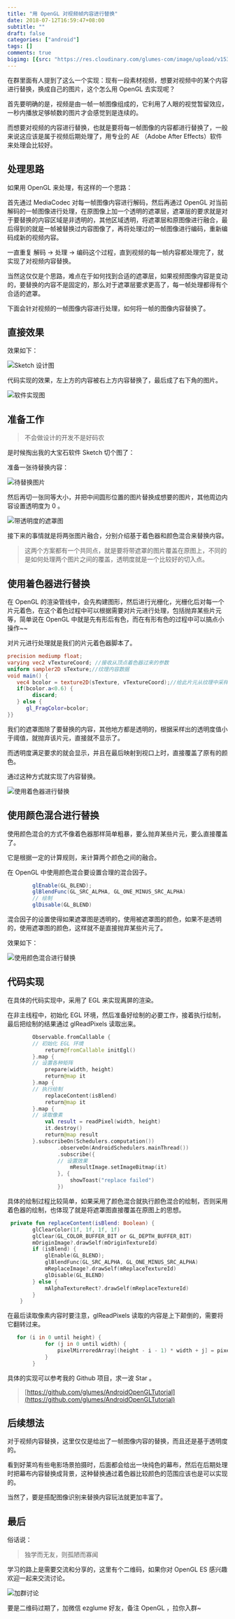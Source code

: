 ```yaml
---
title: "用 OpenGL 对视频帧内容进行替换"
date: 2018-07-12T16:59:47+08:00
subtitle: ""
draft: false
categories: ["android"]
tags: []
comments: true
bigimg: [{src: "https://res.cloudinary.com/glumes-com/image/upload/v1531388956/code/sunset-boat-sea-ship-37730.jpg", desc: "ship"}]
---
```


在群里面有人提到了这么一个实现：现有一段素材视频，想要对视频中的某个内容进行替换，换成自己的图片，这个怎么用 OpenGL 去实现呢？

<!--more-->

首先要明确的是，视频是由一帧一帧图像组成的，它利用了人眼的视觉暂留效应，一秒内播放足够帧数的图片才会感觉到是连续的。

而想要对视频的内容进行替换，也就是要将每一帧图像的内容都进行替换了，一般来说这应该是属于视频后期处理了，用专业的 AE （Adobe After Effects）软件来处理会比较好。

## 处理思路

如果用 OpenGL 来处理，有这样的一个思路：

首先通过 MediaCodec 对每一帧图像内容进行解码，然后再通过 OpenGL 对当前解码的一帧图像进行处理，在原图像上加一个透明的遮罩层，遮罩层的要求就是对于要替换的内容区域是非透明的，其他区域透明，将遮罩层和原图像进行融合，最后得到的就是一帧被替换过内容图像了，再将处理过的一帧图像进行编码，重新编码成新的视频内容。

一直重复 解码 -> 处理 -> 编码这个过程，直到视频的每一帧内容都处理完了，就实现了对视频内容替换。

当然这仅仅是个思路，难点在于如何找到合适的遮罩层，如果视频图像内容是变动的，要替换的内容不是固定的，那么对于遮罩层要求更高了，每一帧处理都得有个合适的遮罩。

下面会针对视频的一帧图像内容进行处理，如何将一帧的图像内容替换了。

## 直接效果

效果如下：


![Sketch 设计图](https://res.cloudinary.com/glumes-com/image/upload/v1531377132/code/frame_replace.png)

代码实现的效果，左上方的内容被右上方内容替换了，最后成了右下角的图片。

![软件实现图](https://res.cloudinary.com/glumes-com/image/upload/c_scale,h_600/v1531384765/code/WechatIMG57.jpg)


## 准备工作

> 不会做设计的开发不是好码农

是时候掏出我的大宝石软件 Sketch 切个图了：

准备一张待替换内容：

![待替换图片](https://res.cloudinary.com/glumes-com/image/upload/c_scale,h_600/v1531377368/code/replace_origin.png)


然后再切一张同等大小，并把中间圆形位置的图片替换成想要的图片，其他周边内容设置透明度为 0 。

![带透明度的遮罩图](https://res.cloudinary.com/glumes-com/image/upload/c_scale,h_600/v1531377364/code/replace_shape.png)

接下来的事情就是将两张图片融合，分别介绍基于着色器和颜色混合来替换内容。

> 这两个方案都有一个共同点，就是要将带遮罩的图片覆盖在原图上，不同的是如何处理两个图片之间的覆盖，透明度就是一个比较好的切入点。

## 使用着色器进行替换


在 OpenGL 的渲染管线中，会先构建图形，然后进行光栅化，光栅化后对每一个片元着色，在这个着色过程中可以根据需要对片元进行处理，包括抛弃某些片元等，简单说在 OpenGL 中就是先有形后有色，而在有形有色的过程中可以搞点小操作~~

对片元进行处理就是我们的片元着色器脚本了。

```glsl
precision mediump float;
varying vec2 vTextureCoord; //接收从顶点着色器过来的参数
uniform sampler2D sTexture;//纹理内容数据
void main() { 
   vec4 bcolor = texture2D(sTexture, vTextureCoord);//给此片元从纹理中采样出颜色值 
   if(bcolor.a<0.6) {
   		discard;
   } else {
      gl_FragColor=bcolor;
}}
```
我们的遮罩图除了要替换的内容，其他地方都是透明的，根据采样出的透明度值小于阈值，就抛弃该片元，直接就不显示了。

而透明度满足要求的就会显示，并且在最后映射到视口上时，直接覆盖了原有的颜色。

通过这种方式就实现了内容替换。

![使用着色器进行替换](https://res.cloudinary.com/glumes-com/image/upload/v1531384608/code/glsl_replace_content.gif)


## 使用颜色混合进行替换

使用颜色混合的方式不像着色器那样简单粗暴，要么抛弃某些片元，要么直接覆盖了。

它是根据一定的计算规则，来计算两个颜色之间的融合。

在 OpenGL 中使用颜色混合要设置合理的混合因子。

```java
        glEnable(GL_BLEND);
        glBlendFunc(GL_SRC_ALPHA, GL_ONE_MINUS_SRC_ALPHA)
        // 绘制
        glDisable(GL_BLEND)
```

混合因子的设置使得如果遮罩图是透明的，使用被遮罩图的颜色，如果不是透明的，使用遮罩图的颜色，这样就不是直接抛弃某些片元了。

效果如下：


![使用颜色混合进行替换](https://res.cloudinary.com/glumes-com/image/upload/v1531384608/code/blend_replace_content.gif)

## 代码实现

在具体的代码实现中，采用了 EGL 来实现离屏的渲染。

在非主线程中，初始化 EGL 环境，然后准备好绘制的必要工作，接着执行绘制，最后把绘制的结果通过 glReadPixels 读取出来。

```kotlin
        Observable.fromCallable {
        // 初始化 EGL 环境
            return@fromCallable initEgl()
        }.map {
        // 设置各种矩阵
            prepare(width, height)
            return@map it
        }.map {
        // 执行绘制
            replaceContent(isBlend)
            return@map it
        }.map {
        // 读取像素
            val result = readPixel(width, height)
            it.destroy()
            return@map result
        }.subscribeOn(Schedulers.computation())
                .observeOn(AndroidSchedulers.mainThread())
                .subscribe({
                // 设置效果
                    mResultImage.setImageBitmap(it)
                }, {
                    showToast("replace failed")
                })
```


具体的绘制过程比较简单，如果采用了颜色混合就执行颜色混合的绘制，否则采用着色器的绘制，也体现了就是将遮罩图直接覆盖在原图上的思想。

```kotlin
 private fun replaceContent(isBlend: Boolean) {
        glClearColor(1f, 1f, 1f, 1f)
        glClear(GL_COLOR_BUFFER_BIT or GL_DEPTH_BUFFER_BIT)
        mOriginImage?.drawSelf(mOriginTextureId)
        if (isBlend) {
            glEnable(GL_BLEND);
            glBlendFunc(GL_SRC_ALPHA, GL_ONE_MINUS_SRC_ALPHA)
            mReplaceImage?.drawSelf(mReplaceTextureId)
            glDisable(GL_BLEND)
        } else {
            mAlphaTextureRect?.drawSelf(mReplaceTextureId)
        }
    }
```

在最后读取像素内容时要注意，glReadPixels 读取的内容是上下颠倒的，需要将它翻转过来。

```glsl
   for (i in 0 until height) {
            for (j in 0 until width) {
                pixelMirroredArray[(height - i - 1) * width + j] = pixelArray[i * width + j]
            }
        }
```

具体的实现可以参考我的 Github 项目，求一波 Star 。

> [https://github.com/glumes/AndroidOpenGLTutorial](https://github.com/glumes/AndroidOpenGLTutorial)


## 后续想法

对于视频内容替换，这里仅仅是给出了一帧图像内容的替换，而且还是基于透明度的。

看到好莱坞有些电影场景拍摄时，后面都会给出一块纯色的幕布，然后在后期处理时把幕布内容替换成背景，这种替换通过着色器比较颜色的范围应该也是可以实现的。

当然了，要是搭配图像识别来替换内容玩法就更加丰富了。


## 最后

俗话说：

> 独学而无友，则孤陋而寡闻

学习的路上是需要交流和分享的，这里有个二维码，如果你对 OpenGL ES 感兴趣欢迎一起来交流讨论。

![加群讨论](https://res.cloudinary.com/glumes-com/image/upload/v1531382740/code/WechatIMG432.jpg)

要是二维码过期了，加微信 ezglume 好友，备注 OpenGL ，拉你入群~


